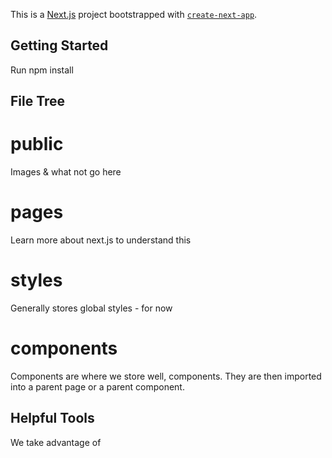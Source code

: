 This is a [Next.js](https://nextjs.org/) project bootstrapped with [`create-next-app`](https://github.com/vercel/next.js/tree/canary/packages/create-next-app).

## Getting Started

Run npm install

## File Tree

# public

Images & what not go here

# pages

Learn more about next.js to understand this

# styles

Generally stores global styles - for now

# components

Components are where we store well, components.
They are then imported into a parent page or a parent component.

## Helpful Tools

We take advantage of <style> tags within our components

Using the Styled JSX library

To make this a much better dev experience, make sure to
install these two vscode extensions:

styled-jsx Language Server
https://marketplace.visualstudio.com/items?itemName=Divlo.vscode-styled-jsx-languageserver

styled-jsx Syntax Highlighting
https://marketplace.visualstudio.com/items?itemName=Divlo.vscode-styled-jsx-syntax

We also take advantage of code snippets to speed up dev and eliminate boilerplate
in our normal workflow - you can download that here:

## Code Snippets

Code Snippets are very powerful in eliminating boilerplate and speeding up your
workflows. I've put together a set of snippets I used with this workflow specifically
that help me immensely.

They are in a JSON document and are meant to be used with VS Code.

You can find them here: https://github.com/TyrellD1/nextjs-react-snippets

All you have to do is go to:

Windows: file => preferences => user snippets
Mac: Code => preferences => user snippets

and search react. The jsx file extension should come up.

Just paste what I have in the snippets.json file in here and
you will be set to go.

I encourage you to add to yours overtime as you see fit.

## Styled JSX

# Global SCSS Variables

Put Global Variables in /styles/global-vars.scss

Global Variables can be imported effortlessly using the snippets I linked to above

# Scope

Styles are scoped to the exact component they're defined it. 

They are not passed onto sub components. 

If you need to pass to sub components (this can come in handy) see
https://nextjs.org/blog/styling-next-with-styled-jsx#one-off-global-selectors

# Dynamic Styles

There are ways to change your css styles on variables changes in next.js

Here's 2 main ways. 

1. Changes with props (not typically dynamic) this will allow you to make
your components modular to add different styles easily.

2. The truly dynamic way. This is when you need styles to change when
the end user interacts with an element. You can do it the normal inline way
or there's another way we'll see here. 

